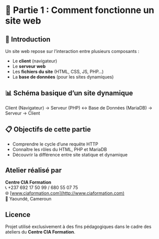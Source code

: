 # 📖 Partie 1 : Comment fonctionne un site web

## 📌 Introduction

Un site web repose sur l’interaction entre plusieurs composants :
- Le **client** (navigateur)
- Le **serveur web**
- Les **fichiers du site** (HTML, CSS, JS, PHP…)
- La **base de données** (pour les sites dynamiques)

## 📊 Schéma basique d’un site dynamique

Client (Navigateur) → Serveur (PHP) ↔ Base de Données (MariaDB) → Serveur → Client

## 📋 Objectifs de cette partie

- Comprendre le cycle d’une requête HTTP
- Connaître les rôles du HTML, PHP et MariaDB
- Découvrir la différence entre site statique et dynamique


## Atelier réalisé par
**Centre CIA Formation**  
📞 +237 692 17 50 99 / 680 55 07 75  
🌐 [www.ciaformation.com](http://www.ciaformation.com)  
📍 Yaoundé, Cameroun  


## Licence
Projet utilisé exclusivement à des fins pédagogiques dans le cadre des ateliers du **Centre CIA Formation**.